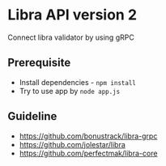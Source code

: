 # Libra API version 2

Connect libra validator by using gRPC

## Prerequisite

- Install dependencies - `npm install`
- Try to use app by `node app.js`

## Guideline

- https://github.com/bonustrack/libra-grpc
- https://github.com/jolestar/libra
- https://github.com/perfectmak/libra-core
